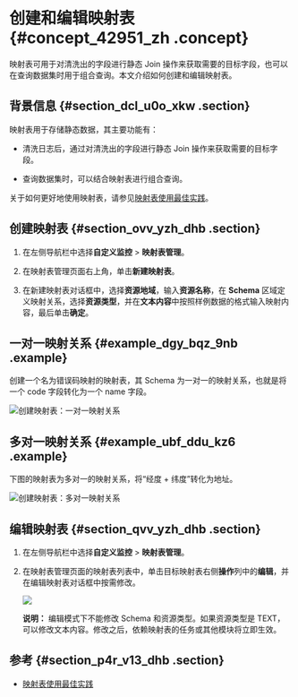 # 创建和编辑映射表 {#concept_42951_zh .concept}

映射表可用于对清洗出的字段进行静态 Join 操作来获取需要的目标字段，也可以在查询数据集时用于组合查询。本文介绍如何创建和编辑映射表。

## 背景信息 {#section_dcl_u0o_xkw .section}

映射表用于存储静态数据，其主要功能有：

-   清洗日志后，通过对清洗出的字段进行静态 Join 操作来获取需要的目标字段。

-   查询数据集时，可以结合映射表进行组合查询。


关于如何更好地使用映射表，请参见[映射表使用最佳实践](intl.zh-CN/自定义监控/最佳实践/映射表使用最佳实践.md#)。

## 创建映射表 {#section_ovv_yzh_dhb .section}

1.  在左侧导航栏中选择**自定义监控** \> **映射表管理**。

2.  在映射表管理页面右上角，单击**新建映射表**。

3.  在新建映射表对话框中，选择**资源地域**，输入**资源名称**，在 **Schema** 区域定义映射关系，选择**资源类型**，并在**文本内容**中按照样例数据的格式输入映射内容，最后单击**确定**。


## 一对一映射关系 {#example_dgy_bqz_9nb .example}

创建一个名为错误码映射的映射表，其 Schema 为一对一的映射关系，也就是将一个 code 字段转化为一个 name 字段。

 ![](images/44076_zh-CN.png "创建映射表：一对一映射关系")

## 多对一映射关系 {#example_ubf_ddu_kz6 .example}

下图的映射表为多对一的映射关系，将“经度 + 纬度”转化为地址。

 ![](images/44077_zh-CN.png "创建映射表：多对一映射关系")

## 编辑映射表 {#section_qvv_yzh_dhb .section}

1.  在左侧导航栏中选择**自定义监控** \> **映射表管理**。

2.  在映射表管理页面的映射表列表中，单击目标映射表右侧**操作**列中的**编辑**，并在编辑映射表对话框中按需修改。

    ![](http://static-aliyun-doc.oss-cn-hangzhou.aliyuncs.com/assets/img/152311/156750752944078_zh-CN.png)

    **说明：** 编辑模式下不能修改 Schema 和资源类型。如果资源类型是 TEXT，可以修改文本内容。修改之后，依赖映射表的任务或其他模块将立即生效。


## 参考 {#section_p4r_v13_dhb .section}

-   [映射表使用最佳实践](intl.zh-CN/自定义监控/最佳实践/映射表使用最佳实践.md#)

